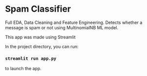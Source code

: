 # Spam Classifier

Full EDA, Data Cleaning and Feature Engineering.
Detects whether a message is spam or not using MultinomialNB ML model.

This app was made using Streamlit 

In the project directory, you can run:

### `streamlit run app.py`

to launch the app.

